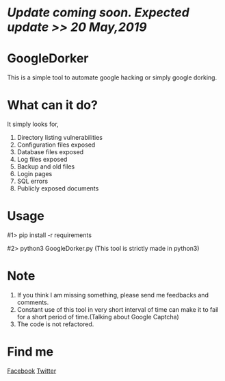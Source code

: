 # ***Update coming soon. Expected update >> 20 May,2019***

# GoogleDorker

This is a simple tool to automate google hacking or simply google dorking.

# What can it do?
It simply looks for,
1) Directory listing vulnerabilities
2) Configuration files exposed
3) Database files exposed
4) Log files exposed
5) Backup and old files
6) Login pages
7) SQL errors
8) Publicly exposed documents

# Usage
#1> pip install -r requirements

#2> python3 GoogleDorker.py (This tool is strictly made in python3)

# Note
1) If you think I am missing something, please send me feedbacks and comments.
2) Constant use of this tool in very short interval of time can make it to fail for a short period of time.(Talking about Google Captcha)
3) The code is not refactored.

# Find me
<a href="https://fb.com/nErrorDreamer">Facebook</a>
<a href="https://twitter.com/nErrorDreamer">Twitter</a>
